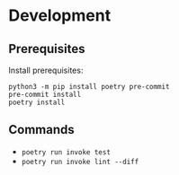 # Development

## Prerequisites
Install prerequisites:

```
python3 -m pip install poetry pre-commit
pre-commit install
poetry install
```
## Commands
* `poetry run invoke test`
* `poetry run invoke lint --diff`
